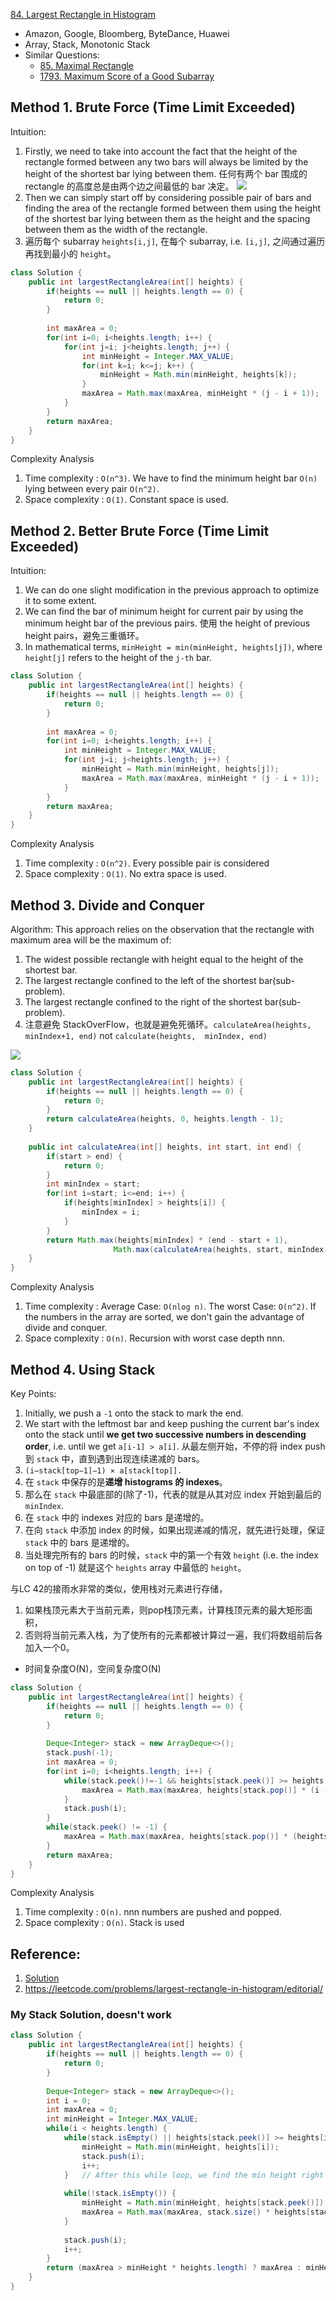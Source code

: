 [84. Largest Rectangle in Histogram](https://leetcode.com/problems/largest-rectangle-in-histogram/)

* Amazon, Google, Bloomberg, ByteDance, Huawei
* Array, Stack, Monotonic Stack
* Similar Questions:
    * [85. Maximal Rectangle](https://leetcode.com/problems/maximal-rectangle/)
    * [1793. Maximum Score of a Good Subarray](https://leetcode.com/problems/maximum-score-of-a-good-subarray/)


## Method 1. Brute Force (Time Limit Exceeded)
Intuition:
1. Firstly, we need to take into account the fact that the height of the rectangle formed 
   between any two bars will always be limited by the height of the shortest bar lying between 
   them. 任何有两个 bar 围成的 rectangle 的高度总是由两个边之间最低的 bar 决定。
   ![](images/84_Largest_Rectangle1.PNG)
2. Then we can simply start off by considering possible pair of bars and finding the area of the 
   rectangle formed between them using the height of the shortest bar lying between them as the 
   height and the spacing between them as the width of the rectangle.
3. 遍历每个 subarray `heights[i,j]`, 在每个 subarray, i.e. `[i,j]`, 之间通过遍历再找到最小的 `height`。

```java
class Solution {
    public int largestRectangleArea(int[] heights) {
        if(heights == null || heights.length == 0) {
            return 0;
        }
        
        int maxArea = 0;
        for(int i=0; i<heights.length; i++) {
            for(int j=i; j<heights.length; j++) {
                int minHeight = Integer.MAX_VALUE;
                for(int k=i; k<=j; k++) {
                    minHeight = Math.min(minHeight, heights[k]);
                }
                maxArea = Math.max(maxArea, minHeight * (j - i + 1));
            }
        }
        return maxArea;
    }
}
```

Complexity Analysis
1. Time complexity : `O(n^3)`. We have to find the minimum height bar `O(n)` lying between every 
   pair `O(n^2)`. 
2. Space complexity : `O(1)`. Constant space is used. 


## Method 2. Better Brute Force (Time Limit Exceeded)
Intuition:
1. We can do one slight modification in the previous approach to optimize it to some extent.
2. We can find the bar of minimum height for current pair by using the minimum height bar of the 
   previous pairs. 使用 the height of previous height pairs，避免三重循环。 
3. In mathematical terms, `minHeight = min(minHeight, heights[j])`, where `height[j]` refers to 
   the height of the `j-th` bar. 

```java
class Solution {
    public int largestRectangleArea(int[] heights) {
        if(heights == null || heights.length == 0) {
            return 0;
        }
        
        int maxArea = 0;
        for(int i=0; i<heights.length; i++) {
            int minHeight = Integer.MAX_VALUE;
            for(int j=i; j<heights.length; j++) {
                minHeight = Math.min(minHeight, heights[j]);
                maxArea = Math.max(maxArea, minHeight * (j - i + 1));
            }
        }
        return maxArea;
    }
}
```

Complexity Analysis
1. Time complexity : `O(n^2)`. Every possible pair is considered
2. Space complexity : `O(1)`. No extra space is used. 


## Method 3. Divide and Conquer
Algorithm: This approach relies on the observation that the rectangle with maximum area will be 
the maximum of: 
1. The widest possible rectangle with height equal to the height of the shortest bar.
2. The largest rectangle confined to the left of the shortest bar(sub-problem).
3. The largest rectangle confined to the right of the shortest bar(sub-problem).
4. 注意避免 StackOverFlow，也就是避免死循环。`calculateArea(heights, minIndex+1, end)` not `calculate(heights, 
   minIndex, end)`

![](images/84_Largest_Rectangle2.PNG)

```java
class Solution {
    public int largestRectangleArea(int[] heights) {
        if(heights == null || heights.length == 0) {
            return 0;
        }
        return calculateArea(heights, 0, heights.length - 1);
    }
    
    public int calculateArea(int[] heights, int start, int end) {
        if(start > end) {
            return 0;
        }
        int minIndex = start;
        for(int i=start; i<=end; i++) {
            if(heights[minIndex] > heights[i]) {
                minIndex = i;
            }
        }
        return Math.max(heights[minIndex] * (end - start + 1),
                       Math.max(calculateArea(heights, start, minIndex-1), calculateArea(heights, minIndex+1, end)));
    }
}
```

Complexity Analysis
1. Time complexity : Average Case: `O(nlog n)`. The worst Case: `O(n^2)`. If the numbers in the 
   array are sorted, we don't gain the advantage of divide and conquer.
2. Space complexity : `O(n)`. Recursion with worst case depth nnn. 


## Method 4. Using Stack
Key Points:
1. Initially, we push a `-1` onto the stack to mark the end.
2. We start with the leftmost bar and keep pushing the current bar's index onto the stack until 
   **we get two successive numbers in descending order**, i.e. until we get `a[i-1] > a[i]`. 
   从最左侧开始，不停的将 index push 到 `stack` 中，直到遇到出现连续递减的 bars。
3. `(i−stack[top−1]−1) × a[stack[top]].`
4. 在 `stack` 中保存的是**递增 histograms 的 indexes**。
5. 那么在 `stack` 中最底部的(除了-1)，代表的就是从其对应 index 开始到最后的 `minIndex`.
6. 在 `stack` 中的 indexes 对应的 bars 是递增的。
7. 在向 `stack` 中添加 index 的时候，如果出现递减的情况，就先进行处理，保证 `stack` 中的 bars 是递增的。
8. 当处理完所有的 bars 的时候，`stack` 中的第一个有效 `height` (i.e. the index on top of -1) 就是这个 `heights` array 
   中最低的 `height`。

与LC 42的接雨水非常的类似，使用栈对元素进行存储，
1. 如果栈顶元素大于当前元素，则pop栈顶元素，计算栈顶元素的最大矩形面积，
2. 否则将当前元素入栈，为了使所有的元素都被计算过一遍，我们将数组前后各加入一个0。
* 时间复杂度O(N)，空间复杂度O(N)

```java
class Solution {
    public int largestRectangleArea(int[] heights) {
        if(heights == null || heights.length == 0) {
            return 0;
        }
        
        Deque<Integer> stack = new ArrayDeque<>();
        stack.push(-1);
        int maxArea = 0;
        for(int i=0; i<heights.length; i++) {
            while(stack.peek()!=-1 && heights[stack.peek()] >= heights[i]) {
                maxArea = Math.max(maxArea, heights[stack.pop()] * (i - stack.peek() - 1)); // (stack.peek(), i) ==> [stack.pop(), i) ==> len = i - stack.peek() - 1
            }
            stack.push(i);
        }
        while(stack.peek() != -1) {
            maxArea = Math.max(maxArea, heights[stack.pop()] * (heights.length - stack.peek() - 1));
        }
        return maxArea;
    }
}
```
Complexity Analysis
1. Time complexity : `O(n)`. nnn numbers are pushed and popped.
2. Space complexity : `O(n)`. Stack is used


## Reference:
1. [Solution](https://leetcode.com/problems/largest-rectangle-in-histogram/solution/)
2. https://leetcode.com/problems/largest-rectangle-in-histogram/editorial/


### My Stack Solution, doesn't work
```java
class Solution {
    public int largestRectangleArea(int[] heights) {
        if(heights == null || heights.length == 0) {
            return 0;
        }
        
        Deque<Integer> stack = new ArrayDeque<>();
        int i = 0;
        int maxArea = 0;
        int minHeight = Integer.MAX_VALUE;
        while(i < heights.length) {
            while(stack.isEmpty() || heights[stack.peek()] >= heights[i]) {
                minHeight = Math.min(minHeight, heights[i]);
                stack.push(i);
                i++;
            }   // After this while loop, we find the min height right now, i.e. heights[stack.peek()]
            
            while(!stack.isEmpty()) {
                minHeight = Math.min(minHeight, heights[stack.peek()]);
                maxArea = Math.max(maxArea, stack.size() * heights[stack.pop()]);
            }
            
            stack.push(i);
            i++;
        }
        return (maxArea > minHeight * heights.length) ? maxArea : minHeight * heights.length;
    }
}
```